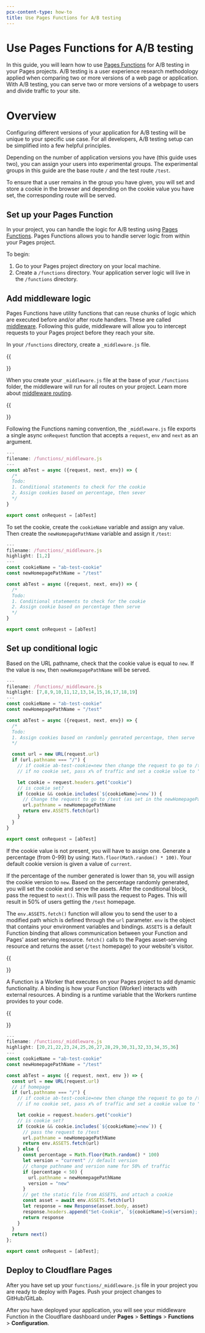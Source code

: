 ```yaml
---
pcx-content-type: how-to
title: Use Pages Functions for A/B testing
---
```


# Use Pages Functions for A/B testing

In this guide, you will learn how to use [Pages Functions](/pages/platform/functions/) for A/B testing in your Pages projects. A/B testing is a user experience research methodology applied when comparing two or more versions of a web page or application. With A/B testing, you can serve two or more versions of a webpage to users and divide traffic to your site.

# Overview 

Configuring different versions of your application for A/B testing will be unique to your specific use case. For all developers, A/B testing setup can be simplified into a few helpful principles.

Depending on the number of application versions you have (this guide uses two), you can assign your users into experimental groups. The experimental groups in this guide are the base route `/` and the test route `/test`.

To ensure that a user remains in the group you have given, you will set and store a cookie in the browser and depending on the cookie value you have set, the corresponding route will be served.

## Set up your Pages Function

In your project, you can handle the logic for A/B testing using [Pages Functions](/pages/platform/functions/). Pages Functions allows you to handle server logic from within your Pages project. 

To begin:

 1. Go to your Pages project directory on your local machine.
 2. Create a `/functions` directory. Your application server logic will live in the `/functions` directory. 

## Add middleware logic

Pages Functions have utility functions that can reuse chunks of logic which are executed before and/or after route handlers. These are called [middleware](/pages/platform/functions/#adding-middleware). Following this guide, middleware will allow you to intercept requests to your Pages project before they reach your site.

In your `/functions` directory, create a `_middleware.js` file. 

{{<Aside type="Note">}}

When you create your `_middleware.js` file at the base of your `/functions` folder, the middleware will run for all routes on your project. Learn more about [middleware routing](/pages/platform/functions/#middleware-routing).

{{</Aside>}}

Following the Functions naming convention, the `_middleware.js` file exports a single async `onRequest` function that accepts a `request`, `env` and `next` as an argument. 

```js
---
filename: /functions/_middleware.js
---
const abTest = async ({request, next, env}) => {
  /*
  Todo: 
  1. Conditional statements to check for the cookie
  2. Assign cookies based on percentage, then sever 
  */
}

export const onRequest = [abTest]
```

To set the cookie, create the `cookieName` variable and assign any value. Then create the `newHomepagePathName` variable and assign it `/test`:

```js
---
filename: /functions/_middleware.js
highlight: [1,2]
---
const cookieName = "ab-test-cookie"
const newHomepagePathName = "/test"

const abTest = async ({request, next, env}) => {
  /*
  Todo: 
  1. Conditional statements to check for the cookie
  2. Assign cookie based on percentage then serve 
  */
}

export const onRequest = [abTest]
```

## Set up conditional logic

Based on the URL pathname, check that the cookie value is equal to `new`. If the value is `new`, then `newHomepagePathName` will be served.

```js
---
filename: /functions/_middleware.js
highlight: [7,8,9,10,11,12,13,14,15,16,17,18,19]
---
const cookieName = "ab-test-cookie"
const newHomepagePathName = "/test"

const abTest = async ({request, next, env}) => {
  /*
  Todo: 
  1. Assign cookies based on randomly genrated percentage, then serve
  */

  const url = new URL(request.url)
  if (url.pathname === "/") {
    // if cookie ab-test-cookie=new then change the request to go to /test
    // if no cookie set, pass x% of traffic and set a cookie value to "current" or "new"

    let cookie = request.headers.get("cookie")
    // is cookie set?
    if (cookie && cookie.includes(`${cookieName}=new`)) {
      // Change the request to go to /test (as set in the newHomepagePathName variable)
      url.pathname = newHomepagePathName
      return env.ASSETS.fetch(url)
    }
  }
}

export const onRequest = [abTest]
```

If the cookie value is not present, you will have to assign one. Generate a percentage (from 0-99) by using: `Math.floor(Math.random() * 100)`. Your default cookie version is given a value of `current`.

If the percentage of the number generated is lower than `50`, you will assign the cookie version to `new`. Based on the percentage randomly generated, you will set the cookie and serve the assets. After the conditional block, pass the request to `next()`. This will pass the request to Pages. This will result in 50% of users getting the `/test` homepage.

The `env.ASSETS.fetch()` function will allow you to send the user to a modified path which is defined through the `url` parameter. `env` is the object that contains your environment variables and bindings. `ASSETS` is a default Function binding that allows communication between your Function and Pages' asset serving resource. `fetch()` calls to the Pages asset-serving resource and returns the asset (`/test` homepage) to your website's visitor.

{{<Aside type="note" header="Binding">}}

A Function is a Worker that executes on your Pages project to add dynamic functionality. A binding is how your Function (Worker) interacts with external resources. A binding is a runtime variable that the Workers runtime provides to your code.

{{</Aside>}}

```js
---
filename: /functions/_middleware.js
highlight: [20,21,22,23,24,25,26,27,28,29,30,31,32,33,34,35,36]
---
const cookieName = "ab-test-cookie"
const newHomepagePathName = "/test"

const abTest = async ({ request, next, env }) => {
  const url = new URL(request.url)
  // if homepage
  if (url.pathname === "/") {
    // if cookie ab-test-cookie=new then change the request to go to /test
    // if no cookie set, pass x% of traffic and set a cookie value to "current" or "new"

    let cookie = request.headers.get("cookie")
    // is cookie set?
    if (cookie && cookie.includes(`${cookieName}=new`)) {
      // pass the request to /test
      url.pathname = newHomepagePathName
      return env.ASSETS.fetch(url)
    } else {
      const percentage = Math.floor(Math.random() * 100)
      let version = "current" // default version
      // change pathname and version name for 50% of traffic 
      if (percentage < 50) {
        url.pathname = newHomepagePathName
        version = "new"
      }
      // get the static file from ASSETS, and attach a cookie
      const asset = await env.ASSETS.fetch(url)
      let response = new Response(asset.body, asset)
      response.headers.append("Set-Cookie", `${cookieName}=${version}; path=/`)
      return response
    }
  }
  return next()
};

export const onRequest = [abTest];
```

## Deploy to Cloudflare Pages

After you have set up your `functions/_middleware.js` file in your project you are ready to deploy with Pages. Push your project changes to GitHub/GitLab.

After you have deployed your application, you will see your middleware Function in the Cloudflare dashboard under **Pages** > **Settings** > **Functions** > **Configuration**. 
